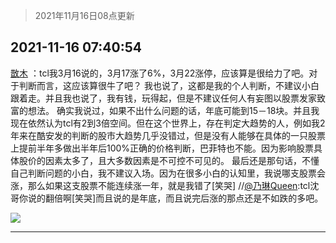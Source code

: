 > 2021年11月16日08点更新
<link rel="stylesheet" href="https://cdn.jsdelivr.net/gh/taotie6/sampleJSON@main/css/photo_show.css">
<meta name="referrer" content="no-referrer" />


 ## 2021-11-16 07:40:54 

 [㪚木](https://www.coolapk.com/feed/31502720?shareKey=NTQ2MzU3ZDY1ZDllNjE5MmY3Y2Q~) ：tcl我3月16说的，3月17涨了6%，3月22涨停，应该算是很给力了吧。对于判断而言，这应该算很牛了吧？
我也说了，这都是我的个人判断，不建议小白跟着走。并且我也说了，我有钱，玩得起，但是不建议任何人有妄图以股票发家致富的想法。
确实我说过，如果不出什么问题的话<!--break-->，年底可能到15－18块。并且我现在依然认为tcl有2到3倍空间。但在这个世界上，存在判定大趋势的人，例如我2年来在酷安发的判断的股市大趋势几乎没错过，但是没有人能够在具体的一只股票上提前半年多做出半年后100%正确的价格判断，巴菲特也不能。因为影响股票具体股价的因素太多了，且大多数因素是不可控不可见的。
最后还是那句话，不懂自己判断问题的小白，我不建议入场。因为在很多小白的认知里，我说哪支股票会涨，那么如果这支股票不能连续涨一年，就是我错了[笑哭]
//<a class="feed-link-uname" href="/u/乃琳Queen">@乃琳Queen</a>:tcl沈哥你说的翻倍啊[笑哭]而且说的是年底，而且说完后涨的那点还是不如跌的多吧。 

<div class="album">
<img class="img-item" src="http://image.coolapk.com/feed/2021/1116/07/1081091_9977a7e8_9653_8441@1440x4785.jpeg" />
</div>

 ------- 

